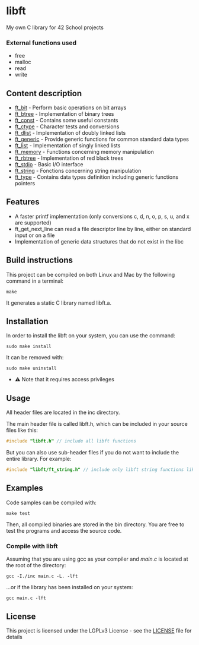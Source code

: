 # libft
My own C library for 42 School projects

### External functions used
- free
- malloc
- read
- write

## Content description
- [ft_bit](inc/libft/ft_bit.h "libft/ft_bit.h") - Perform basic operations on bit arrays
- [ft_btree](inc/libft/ft_btree.h "libft/ft_btree.h") - Implementation of binary trees
- [ft_const](inc/libft/ft_const.h "libft/ft_const.h") - Contains some useful constants
- [ft_ctype](inc/libft/ft_ctype.h "libft/ft_ctype.h") - Character tests and conversions
- [ft_dlist](inc/libft/ft_dlist.h "libft/ft_dlist.h") - Implementation of doubly linked lists
- [ft_generic](inc/libft/ft_generic.h "libft/ft_generic.h") - Provide generic functions for common standard data types
- [ft_list](inc/libft/ft_list.h "libft/ft_list.h") - Implementation of singly linked lists
- [ft_memory](inc/libft/ft_memory.h "libft/ft_memory.h") - Functions concerning memory manipulation
- [ft_rbtree](inc/libft/ft_rbtree.h "libft/ft_rbtree.h") - Implementation of red black trees
- [ft_stdio](inc/libft/ft_stdio.h "libft/ft_stdio.h") - Basic I/O interface
- [ft_string](inc/libft/ft_string.h "libft/ft_string.h") - Fonctions concerning string manipulation
- [ft_type](inc/libft/ft_type.h "libft/ft_type.h") - Contains data types definition including generic functions pointers

## Features
- A faster printf implementation (only conversions c, d, n, o, p, s, u, and x are supported)
- ft_get_next_line can read a file descriptor line by line, either on standard input or on a file
- Implementation of generic data structures that do not exist in the libc

## Build instructions
This project can be compiled on both Linux and Mac by the following command in a terminal:
```shell
make
```

It generates a static C library named libft.a.

## Installation
In order to install the libft on your system, you can use the command:
```shell
sudo make install
```

It can be removed with:
```shell
sudo make uninstall
```

- ⚠️ Note that it requires access privileges

## Usage
All header files are located in the inc directory.

The main header file is called libft.h, which can be included in your source files like this:
```c
#include "libft.h" // include all libft functions
```
But you can also use sub-header files if you do not want to include the entire library.
For example:
```c
#include "libft/ft_string.h" // include only libft string functions like ft_strlen
```

## Examples
Code samples can be compiled with:
```shell
make test
```

Then, all compiled binaries are stored in the bin directory.
You are free to test the programs and access the source code.

### Compile with libft
Assuming that you are using gcc as your compiler and *main.c* is located at the root of the directory:

```shell
gcc -I./inc main.c -L. -lft
```
...or if the library has been installed on your system:
```shell
gcc main.c -lft
```

## License
This project is licensed under the LGPLv3 License - see the [LICENSE](LICENSE) file for details
